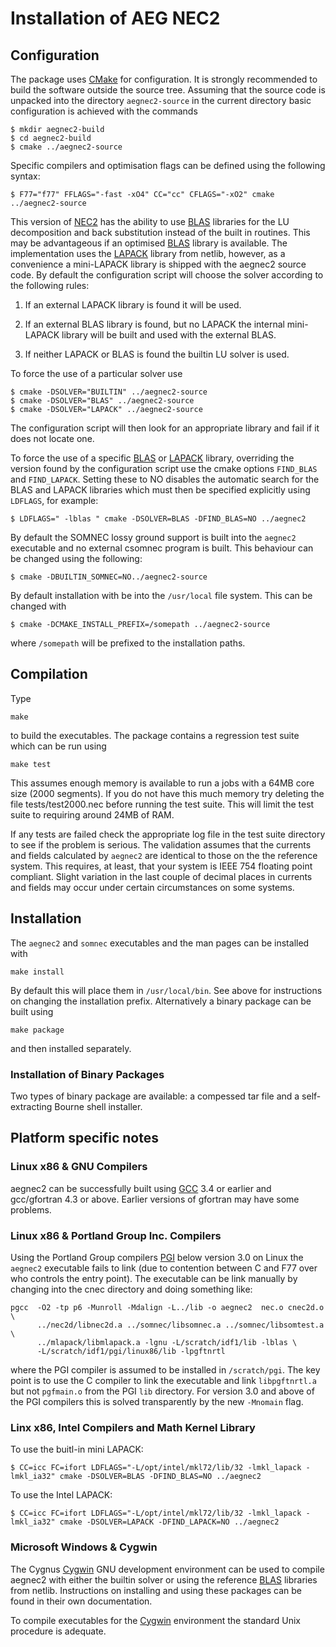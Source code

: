 
# Installation of AEG NEC2

## Configuration

The package uses [CMake][] for configuration. It is strongly recommended to
build the software outside the source tree. Assuming that the source code 
is unpacked into the directory `aegnec2-source` in the current directory 
basic configuration is achieved with the commands

    $ mkdir aegnec2-build
    $ cd aegnec2-build
    $ cmake ../aegnec2-source 

Specific compilers and optimisation flags can be defined using the following syntax:

    $ F77="f77" FFLAGS="-fast -xO4" CC="cc" CFLAGS="-xO2" cmake ../aegnec2-source

This version of [NEC2][] has the ability to use [BLAS][] libraries for the LU
decomposition and back substitution instead of the built in
routines. This may be advantageous if an optimised [BLAS][] library is
available. The implementation uses the [LAPACK][] library from netlib,
however, as a convenience a mini-LAPACK library is shipped with the
aegnec2 source code. By default the configuration script will choose
the solver according to the following rules:

1. If an external LAPACK library is found it will be used.

2. If an external BLAS library is found, but no LAPACK the internal
   mini-LAPACK library will be built and used with the external BLAS.

3. If neither LAPACK or BLAS is found the builtin LU solver is used.

To force the use of a particular solver use

    $ cmake -DSOLVER="BUILTIN" ../aegnec2-source
    $ cmake -DSOLVER="BLAS" ../aegnec2-source
    $ cmake -DSOLVER="LAPACK" ../aegnec2-source

The configuration script will then look for an appropriate library and
fail if it does not locate one.

To force the use of a specific [BLAS][] or [LAPACK][] library, overriding 
the version found by the configuration script use the cmake options
`FIND_BLAS` and `FIND_LAPACK`. Setting these to NO disables the automatic
search for the BLAS and LAPACK libraries which must then be specified
explicitly using `LDFLAGS`, for example:

    $ LDFLAGS=" -lblas " cmake -DSOLVER=BLAS -DFIND_BLAS=NO ../aegnec2 

By default the SOMNEC lossy ground support is built into the `aegnec2`
executable and no external csomnec program is built. This behaviour
can be changed using the following:

    $ cmake -DBUILTIN_SOMNEC=NO../aegnec2-source 

By default installation with be into the `/usr/local` file system. This
can be changed with

    $ cmake -DCMAKE_INSTALL_PREFIX=/somepath ../aegnec2-source 

where `/somepath` will be prefixed to the installation paths.


## Compilation

Type

    make

to build the executables. The package contains a regression test suite 
which can be run using

    make test

This assumes enough memory is available to run a jobs with a 64MB core
size (2000 segments). If you do not have this much memory try deleting
the file tests/test2000.nec before running the test suite. This
will limit the test suite to requiring around 24MB of RAM.

If any tests are failed check the appropriate log file in the
test suite directory to see if the problem is serious. The validation
assumes that the currents and fields calculated by `aegnec2` are identical
to those on the the reference system. This requires, at least, that 
your system is IEEE 754 floating point compliant. Slight variation in 
the last couple of decimal places in currents and fields may occur under
certain circumstances on some systems.

## Installation

The `aegnec2` and `somnec` executables and the man pages can be installed
with

    make install

By default this will place them in `/usr/local/bin`. See above for 
instructions on changing the installation prefix. Alternatively
a binary package can be built using

    make package

and then installed separately. 

### Installation of Binary Packages

Two types of binary package are available: a compessed tar file and 
a self-extracting Bourne shell installer.


## Platform specific notes

### Linux x86 & GNU Compilers

aegnec2 can be successfully built using [GCC][] 3.4 or earlier and
gcc/gfortran 4.3 or above. Earlier versions of gfortran may have
some problems.

### Linux x86 & Portland Group Inc. Compilers

Using the Portland Group compilers [PGI][] below version 3.0 on Linux the
`aegnec2` executable fails to link (due to contention between C and F77
over who controls the entry point). The executable can be link
manually by changing into the cnec directory and doing something like:

    pgcc  -O2 -tp p6 -Munroll -Mdalign -L../lib -o aegnec2  nec.o cnec2d.o \
          ../nec2d/libnec2d.a ../somnec/libsomnec.a ../somnec/libsomtest.a \
          ../mlapack/libmlapack.a -lgnu -L/scratch/idf1/lib -lblas \
          -L/scratch/idf1/pgi/linux86/lib -lpgftnrtl

where the PGI compiler is assumed to be installed in `/scratch/pgi`. The
key point is to use the C compiler to link the executable and link
`libpgftnrtl.a` but not `pgfmain.o` from the PGI `lib` directory.  For
version 3.0 and above of the PGI compilers this is solved
transparently by the new `-Mnomain` flag.

### Linx x86, Intel Compilers and Math Kernel Library

To use the buitl-in mini LAPACK:

    $ CC=icc FC=ifort LDFLAGS="-L/opt/intel/mkl72/lib/32 -lmkl_lapack -lmkl_ia32" cmake -DSOLVER=BLAS -DFIND_BLAS=NO ../aegnec2 

To use the Intel LAPACK:

    $ CC=icc FC=ifort LDFLAGS="-L/opt/intel/mkl72/lib/32 -lmkl_lapack -lmkl_ia32" cmake -DSOLVER=LAPACK -DFIND_LAPACK=NO ../aegnec2

### Microsoft Windows & Cygwin
 
The Cygnus [Cygwin][] GNU development environment can be used to
compile aegnec2 with either the builtin solver or using the reference
[BLAS][] libraries from netlib. Instructions on installing and using 
these packages can be found in their own documentation.

To compile executables for the [Cygwin][] environment the standard
Unix procedure is adequate.


[NEC2]:                      https://en.wikipedia.org/wiki/Numerical_Electromagnetics_Code
[Mercurial]:                 http://mercurial.selenic.com
[CMake]:                     http://www.cmake.org
[C89]:                       https://en.wikipedia.org/wiki/ANSI_C#C89
[Fortran77]:                 https://en.wikipedia.org/wiki/Fortran
[LAPACK]:                    http://www.netlib.org/lapack
[BLAS]:                      http://www.netlib.org/blas
[GCC]:                       https://gcc.gnu.org
[PGI]:                       http://www.pgroup.com
[Cygwin]:                    http://www.cygwin.com
[MINGW]:                     http://www.mingw.org
[ATLAS]:                     http://math-atlas.sourceforge.net
[MKL]:                       http://software.intel.com/en-us/intel-mkl
